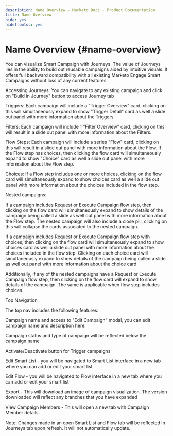 ```yaml
---
description: Name Overview - Marketo Docs - Product Documentation
title: Name Overview
hide: yes
hidefromtoc: yes
---
```

# Name Overview {#name-overview}

You can visualize Smart Campaign with Journeys. The value of Journeys lies in the ability to build out reusable campaigns aided by intuitive visuals. It offers full backward compatibility with all existing Marketo Engage Smart Campaigns without loss of any current features.  

Accessing Journeys: You can navigate to any existing campaign and click on "Build in Journey" button to access Journey tab  

Triggers: Each campaign will include a "Trigger Overview" card, clicking on this will simultaneously expand to show "Trigger Detail" card as well a slide out panel with more information about the Triggers.  

Filters: Each campaign will include 1 "Filter Overview" card, clicking on this will result in a slide out panel with more information about the Filters. 

Flow Steps:  Each campaign will include a series "Flow" card, clicking on this will result in a slide out panel with more information about the Flow. If the Flow step has choices, then clicking the flow card will simultaneously expand to show "Choice" card as well a slide out panel with more information about the Flow step. 

Choices: If a Flow step includes one or more choices, clicking on the flow card will simultaneously expand to show choices card as well a slide out panel with more information about the choices included in the flow step. 

Nested campaigns:  

If a campaign includes Request or Execute Campaign flow step, then clicking on the flow card will simultaneously expand to show details of the campaign being called a slide as well out panel with more information about the Flow step. The nested campaign will also include a close pill, clicking on this will collapse the cards associated to the nested campaign.  

If a campaign includes Request or Execute Campaign flow step with choices, then clicking on the flow card will simultaneously expand to show choices card as well a slide out panel with more information about the choices included in the flow step. Clicking on each choice card will simultaneously expand to show details of the campaign being called a slide as well out panel with more information about the choice card 

Additionally, if any of the nested campaigns have a Request or Execute Campaign flow step, then clicking on the flow card will expand to show details of the campaign. The same is applicable when flow step includes choices.  

Top Navigation 

The top nav includes the following features: 

Campaign name and access to "Edit Campaign" modal, you can edit campaign name and description here. 

Campaign status and type of campaign will be reflected below the campaign name 

Activate/Deactivate button for Trigger campaigns 

Edit Smart List - you will be navigated to Smart List interface in a new tab where you can add or edit your smart list 

Edit Flow - you will be navigated to Flow interface in a new tab where you can add or edit your smart list 

Export - This will download an image of campaign visualization. The version downloaded will reflect any branches that you have expanded 

View Campaign Members - This will open a new tab with Campaign Member details.  

Note: Changes made in an open Smart List and Flow tab will be reflected in Journeys tab upon refresh. It will not automatically update.
